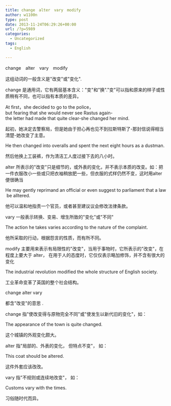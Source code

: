 ```yaml
---
title: change　alter　vary　modify
author: w1100n
type: post
date: 2013-11-24T06:29:26+00:00
url: /?p=5989
categories:
  - Uncategorized
tags:
  - English

---
```

change　alter　vary　modify
  
这组动词的一般含义是"改变"或"变化".
  
change 是通用词，它有两层基本含义："变"和"换"."变"可以指和原来的样子或性质稍有不同，也可以指有本质的差异。
  
At first，she decided to go to the police，but fearing that she would never see Rastus again-the letter had made that quite clear-she changed her mind.
  
起初，她决定去警察局，但是她由于担心再也见不到拉斯特斯了-那封信说得相当清楚-她改变了主意。
  
He then changed into overalls and spent the next eight hours as a dustman.
  
然后他换上工装裤，作为清洁工人度过接下去的八小时。
  
alter 所表示的"改变"只是细节的，或外表的变化，并不表示本质的改变。如：把一件衣服改小一些或只把衣袖稍放肥一些，但衣服的式样仍然不变，这时用alter便很确当
  
He may gently reprimand an official or even suggest to parliament that a law be alltered.
  
他可以温和地指责一个官员，或者甚至建议议会修改法律条款。
  
vary 一般表示转换、变易、增生所致的"变化"或"不同"
  
The action he takes varies according to the nature of the complaint.
  
他所采取的行动，根据怨言的性质，而有所不同。
  
modify 主要用来表示有局限性的"改变"，当用于事物时，它所表示的"改变"，在程度上要大于 alter， 在用于人的态度时，它仅仅表示略加修饰，并不含有很大的变化
  
The industrial revolution modified the whole structure of English society.
  
工业革命变革了英国的整个社会结构。
  
change alter vary
  
都含"改变"的意思 .
  
change 指"使改变得与原物完全不同"或"使发生以新代旧的变化"，如：
  
The appearance of the town is quite changed.
  
这个城镇的外观变化颇大。
  
alter 指"局部的、外表的变化， 但特点不变"， 如：
  
This coat should be altered.
  
这件外套应该改改。
  
vary 指"不规则或连续地改变"， 如：
  
Customs vary with the times.
  
习俗随时代而异。